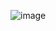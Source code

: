 ![image](https://user-images.githubusercontent.com/63789702/188311726-624d141b-127b-4ff7-9576-2ea8578b4a63.png)
